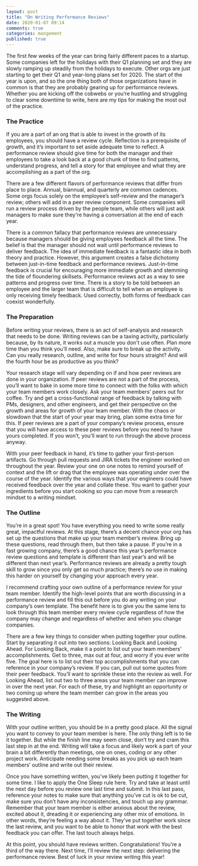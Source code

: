 ```yaml
---
layout: post
title: "On Writing Performance Reviews"
date: 2020-01-07 09:14
comments: true
categories: mangement
published: true
---
```

The first few weeks of the year can bring fairly different paces to a startup. Some companies left for the holidays with their Q1 planning set and they are slowly ramping up steadily from the holidays to execute. Other orgs are just starting to get their Q1 and year-long plans set for 2020. The start of the year is upon, and so the one thing both of those organizations have in common is that they are probably gearing up for performance reviews. Whether you are kicking off the cobwebs or you’re hustling and struggling to clear some downtime to write, here are my tips for making the most out of the practice.

<!-- more -->

### The Practice
If you are a part of an org that is able to invest in the growth of its employees, you should have a review cycle. Reflection is a prerequisite of growth, and it’s important to set aside adequate time to reflect. A performance review should give time for both the manager and their employees to take a look back at a good chunk of time to find patterns, understand progress, and tell a story for that employee and what they are accomplishing as a part of the org.

There are a few different flavors of performance reviews that differ from place to place. Annual, biannual, and quarterly are common cadences. Some orgs focus solely on the employee’s self-review and the manager’s review; others will add in a peer review component. Some companies will run a review process driven by the people team, while others will just ask managers to make sure they're having a conversation at the end of each year.

There is a common fallacy that performance reviews are unnecessary because managers should be giving employees feedback all the time. The belief is that the manager should not wait until performance reviews to deliver feedback. The idea of immediate feedback is a fantastic idea in both theory and practice. However, this argument creates a false dichotomy between just-in-time feedback and performance reviews. Just-in-time feedback is crucial for encouraging more immediate growth and stemming the tide of floundering skillsets. Performance reviews act as a way to see patterns and progress over time. There is a story to be told between an employee and the larger team that is difficult to tell when an employee is only receiving timely feedback. Used correctly, both forms of feedback can coexist wonderfully.

### The Preparation
Before writing your reviews, there is an act of self-analysis and research that needs to be done. Writing reviews can be a taxing activity, particularly because, by its nature, it works out a muscle you don't use often. Plan more time than you think you’ll need. Also, make sure to break up the activity. Can you really research, outline, and write for four hours straight? And will the fourth hour be as productive as you think?

Your research stage will vary depending on if and how peer reviews are done in your organization. If peer reviews are not a part of the process, you’ll want to bake in some more time to connect with the folks with which your team members work closely. Ask your team members’ peers out for coffee. Try and get a cross-functional range of feedback by talking with PMs, designers, and other engineers, and get their perspective on the growth and areas for growth of your team member. With the chaos or slowdown that the start of your year may bring, plan some extra time for this. If peer reviews are a part of your company’s review process, ensure that you will have access to these peer reviews before you need to have yours completed. If you won’t, you’ll want to run through the above process anyway.

With your peer feedback in hand, it’s time to gather your first-person artifacts. Go through pull requests and JIRA tickets the engineer worked on throughout the year. Review your one on one notes to remind yourself of context and the lift or drag that the employee was operating under over the course of the year. Identify the various ways that your engineers could have received feedback over the year and collate these. You want to gather your ingredients before you start cooking so you can move from a research mindset to a writing mindset.

### The Outline
You’re in a great spot! You have everything you need to write some really great, impactful reviews. At this stage, there’s a decent chance your org has set up the questions that make up your team member’s review. Bring up these questions, read through them, but then take a pause. If you’re in a fast growing company, there’s a good chance this year’s performance review questions and template is different than last year’s and will be different than next year’s. Performance reviews are already a pretty tough skill to grow since you only get so much practice; there’s no use in making this harder on yourself by changing your approach every year.

I recommend crafting your own outline of a performance review for your team member. Identify the high-level points that are worth discussing in a performance review and fill this out before you do any writing on your company’s own template. The benefit here is to give you the same lens to look through this team member every review cycle regardless of how the company may change and regardless of whether and when you change companies.

There are a few key things to consider when putting together your outline. Start by separating it out into two sections: Looking Back and Looking Ahead. For Looking Back, make it a point to list out your team members’ accomplishments. Get to three, max out at four, and worry if you ever write five. The goal here is to list out their top accomplishments that you can reference in your company’s review. If you can, pull out some quotes from their peer feedback. You’ll want to sprinkle these into the review as well. For Looking Ahead, list out two to three areas your team member can improve in over the next year. For each of these, try and highlight an opportunity or two coming up where the team member can grow in the areas you suggested above.

### The Writing
With your outline written, you should be in a pretty good place. All the signal you want to convey to your team member is here. The only thing left is to tie it together. But while the finish line may seem close, don’t try and cram this last step in at the end. Writing will take a focus and likely work a part of your brain a bit differently than meetings, one on ones, coding or any other project work. Anticipate needing some breaks as you pick up each team members’ outline and write out their review.

Once you have something written, you’ve likely been putting it together for some time. I like to apply the One Sleep rule here. Try and take at least until the next day before you review one last time and submit. In this last pass, reference your notes to make sure that anything you’ve cut is ok to be cut, make sure you don’t have any inconsistencies, and touch up any grammar. Remember that your team member is either anxious about the review, excited about it, dreading it or experiencing any other mix of emotions. In other words, they’re feeling a way about it. They’ve put together work since the last review, and you want to be able to honor that work with the best feedback you can offer. The last touch always helps.

At this point, you should have reviews written. Congratulations! You’re a third of the way there. Next time, I’ll review the next step: delivering the performance review. Best of luck in your review writing this year!
